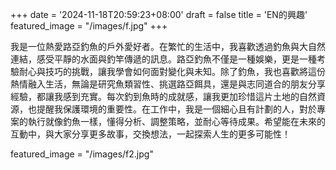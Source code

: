 +++
date = '2024-11-18T20:59:23+08:00'
draft = false
title = 'EN的興趣'
featured_image = "/images/f.jpg"
+++

我是一位熱愛路亞釣魚的戶外愛好者。在繁忙的生活中，我喜歡透過釣魚與大自然連結，感受平靜的水面與釣竿傳遞的訊息。路亞釣魚不僅是一種娛樂，更是一種考驗耐心與技巧的挑戰，讓我學會如何面對變化與未知。除了釣魚，我也喜歡將這份熱情融入生活，無論是研究魚類習性、挑選路亞餌具，還是與志同道合的朋友分享經驗，都讓我感到充實。每次釣到魚時的成就感，讓我更加珍惜這片土地的自然資源，也提醒我保護環境的重要性。在工作中，我是一個細心且有計劃的人，對於專案的執行就像釣魚一樣，懂得分析、調整策略，並耐心等待成果。希望能在未來的互動中，與大家分享更多故事，交換想法，一起探索人生的更多可能性！

featured_image = "/images/f2.jpg"
